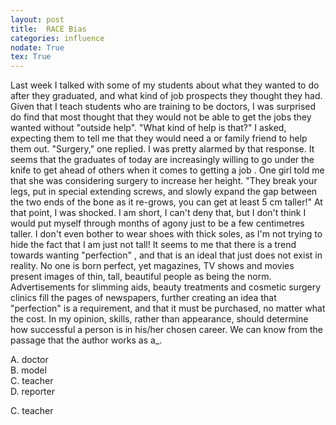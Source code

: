 ```yaml
---
layout: post
title:  RACE Bias
categories: influence
nodate: True
tex: True
---
```

Last week I talked with some of my students about what they wanted to do after they graduated, and what kind of job prospects they thought they had. Given that I teach students who are training to be doctors, I was surprised do find that most thought that they would not be able to get the jobs they wanted without "outside help". "What kind of help is that?" I asked, expecting them to tell me that they would need a or family friend to help them out. "Surgery," one replied. I was pretty alarmed by that response. It seems that the graduates of today are increasingly willing to go under the knife to get ahead of others when it comes to getting a job . One girl told me that she was considering surgery to increase her height. "They break your legs, put in special extending screws, and slowly expand the gap between the two ends of the bone as it re-grows, you can get at least 5 cm taller!" At that point, I was shocked. I am short, I can't deny that, but I don't think I would put myself through months of agony just to be a few centimetres taller. I don't even bother to wear shoes with thick soles, as I'm not trying to hide the fact that I am just not tall! It seems to me that there is a trend towards wanting "perfection" , and that is an ideal that just does not exist in reality. No one is born perfect, yet magazines, TV shows and movies present images of thin, tall, beautiful people as being the norm. Advertisements for slimming aids, beauty treatments and cosmetic surgery clinics fill the pages of newspapers, further creating an idea that "perfection" is a requirement, and that it must be purchased, no matter what the cost. In my opinion, skills, rather than appearance, should determine how successful a person is in his/her chosen career.
We can know from the passage that the author works as a\_.

A. doctor<br>
B. model<br>
C. teacher<br>
D. reporter<br>

C. teacher
